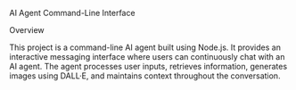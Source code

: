 AI Agent Command-Line Interface

Overview

This project is a command-line AI agent built using Node.js. It provides an interactive messaging interface where users can continuously chat with an AI agent. The agent processes user inputs, retrieves information, generates images using DALL·E, and maintains context throughout the conversation.